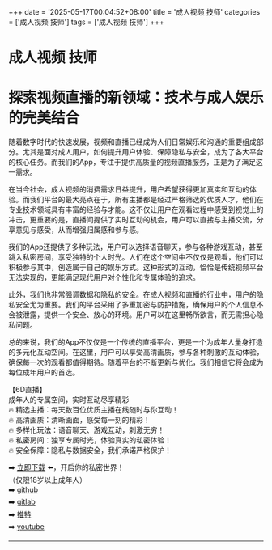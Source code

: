 +++
date = '2025-05-17T00:04:52+08:00'
title = '成人视频 技师'
categories = ['成人视频 技师']
tags = ['成人视频 技师']
+++

# 成人视频 技师

# 探索视频直播的新领域：技术与成人娱乐的完美结合

随着数字时代的快速发展，视频和直播已经成为人们日常娱乐和沟通的重要组成部分。尤其是面对成人用户，如何提升用户体验、保障隐私与安全，成为了各大平台的核心任务。而我们的App，专注于提供高质量的视频直播服务，正是为了满足这一需求。

在当今社会，成人视频的消费需求日益提升，用户希望获得更加真实和互动的体验。而我们平台的最大亮点在于，所有主播都是经过严格筛选的优质人才，他们在专业技术领域具有丰富的经验与才能。这不仅让用户在观看过程中感受到视觉上的冲击，更重要的是，直播间提供了实时互动的机会，用户可以直接与主播交流，分享意见与感受，从而增强归属感和参与感。

我们的App还提供了多种玩法，用户可以选择语音聊天，参与各种游戏互动，甚至跳入私密房间，享受独特的个人时光。人们在这个空间中不仅仅是观看，他们可以积极参与其中，创造属于自己的娱乐方式。这种形式的互动，恰恰是传统视频平台无法实现的，更能满足现代用户对个性化和专属体验的追求。

此外，我们也非常强调数据和隐私的安全。在成人视频和直播的行业中，用户的隐私安全尤为重要。我们的平台采用了多重加密与防护措施，确保用户的个人信息不会被泄露，提供一个安全、放心的环境。用户可以在这里畅所欲言，而无需担心隐私问题。

总的来说，我们的App不仅仅是一个传统的直播平台，更是一个为成年人量身打造的多元化互动空间。在这里，用户可以享受高清画质，参与各种刺激的互动体验，确保每一次的观看都值得期待。随着平台的不断更新与优化，我们相信它将会成为每位成年用户的首选。

【6D直播】  
成年人的专属空间，实时互动尽享精彩  
🔥 精选主播：每天数百位优质主播在线随时与你互动！  
🔥 高清画质：清晰画面，感受每一刻的精彩！  
🔥 多样化玩法：语音聊天、游戏互动，刺激无穷！  
🔥 私密房间：独享专属时光，体验真实的私密体验！  
🔥 安全保障：隐私与数据安全，我们承诺严格保护！

➡️ [立即下载](https://down123.s3.ap-east-1.amazonaws.com/index.html?channelCode=blog) ⬅️，开启你的私密世界！  
（仅限18岁以上成年人）  
➡️ [github](https://aldult-live.github.io/)  
➡️ [gitlab](https://seo-09598d.gitlab.io/)  
➡️ [推特](https://x.com/wegame33)  
➡️ [youtube](https://www.youtube.com/@6Dlive)  

---

